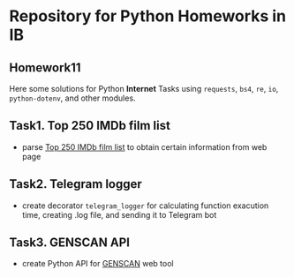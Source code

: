 # Repository for Python Homeworks in IB
## Homework11

Here some solutions for Python **Internet** Tasks using `requests`, `bs4`, `re`, `io`, `python-dotenv`, and other modules.

## Task1. Top 250 IMDb film list

- parse [Top 250 IMDb film list](https://www.imdb.com/chart/top/?ref_=nv_mp_mv250) to obtain certain information from web page

## Task2. Telegram logger

- create decorator `telegram_logger` for calculating function exacution time, creating .log file, and sending it to Telegram bot

## Task3. GENSCAN API

- create Python API for [GENSCAN](http://hollywood.mit.edu/GENSCAN.html) web tool
